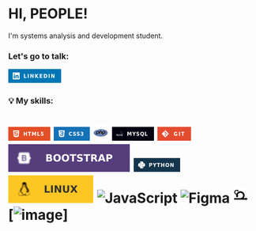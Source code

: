 # HI, PEOPLE!

I'm systems analysis and development student.

### Let's go to talk:
[![image](img/linkedin.png)](https://www.linkedin.com/in/andr%C3%A9-albuquerque-4990091b1/)

### 💡 My skills:

# ![image](img/html5.png) ![image](img/css3.png) ![PHP](img/php.png) ![image](img/mysql.png) ![image](img/git.png) ![image](img/Bootstrap.svg) ![image](img/python.png) ![image](img/linux.svg)  ![JavaScript](https://img.shields.io/badge/javascript-%23323330.svg?style=for-the-badge&logo=javascript&logoColor=%23F7DF1E) ![Figma](https://img.shields.io/badge/figma-%23F24E1E.svg?style=for-the-badge&logo=figma&logoColor=white) [![image](img/scrum.png)]([https://www.linkedin.com/in/andr%C3%A9-albuquerque-4990091b1/](https://www.scrum.org/?iOS=&gclid=CjwKCAjwyeujBhA5EiwA5WD7_ZfpFstzbSZprlf-1K8n2ng0kUWDSmvvww8yuV4ltICxkTbzkxbNchoCLYIQAvD_BwE)) [![image]([https://raw.githubusercontent.com/devicons/devicon/master/icons/react/react-original.svg])] 


